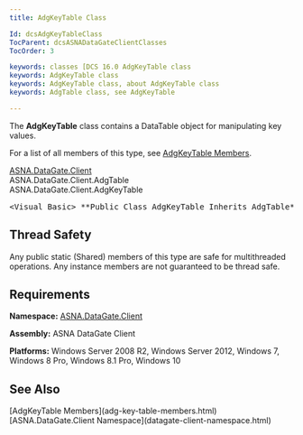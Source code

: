 ```yaml
---
title: AdgKeyTable Class

Id: dcsAdgKeyTableClass
TocParent: dcsASNADataGateClientClasses
TocOrder: 3

keywords: classes [DCS 16.0 AdgKeyTable class
keywords: AdgKeyTable class
keywords: AdgKeyTable class, about AdgKeyTable class
keywords: AdgTable class, see AdgKeyTable

---
```


The **AdgKeyTable** class contains a <span>DataTable</span> object for manipulating key values.

For a list of all members of this type, see [AdgKeyTable Members](adg-key-table-members.html).

[ASNA.DataGate.Client](datagate-client-namespace.html) <br /> ASNA.DataGate.Client.AdgTable<br /> ASNA.DataGate.Client.AdgKeyTable
<pre>
&lt;Visual Basic&gt; **Public Class AdgKeyTable Inherits AdgTable** </pre>

## Thread Safety

Any public static (Shared) members of this type are safe for multithreaded operations. Any instance members are not guaranteed to be thread safe.
## Requirements

**Namespace:** [ASNA.DataGate.Client](datagate-client-namespace.html) 

**Assembly:** ASNA DataGate Client

**Platforms:** Windows Server 2008 R2, Windows Server 2012, Windows 7, Windows 8 Pro, Windows 8.1 Pro, Windows 10
## See Also

<dl />
      [AdgKeyTable Members](adg-key-table-members.html)
      <br />
      [ASNA.DataGate.Client Namespace](datagate-client-namespace.html)

